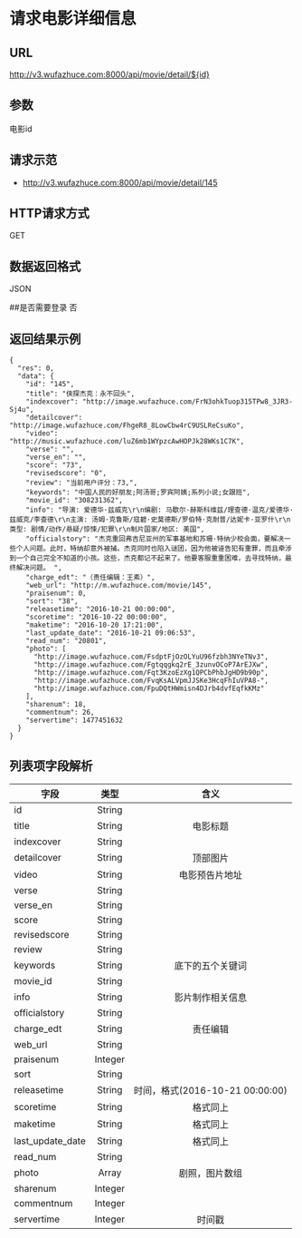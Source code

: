 
# 请求电影详细信息

## URL
http://v3.wufazhuce.com:8000/api/movie/detail/${id}

## 参数
电影id

## 请求示范
+ http://v3.wufazhuce.com:8000/api/movie/detail/145

## HTTP请求方式
GET

## 数据返回格式
JSON

##是否需要登录
否

## 返回结果示例
```
{
  "res": 0,
  "data": {
    "id": "145",
    "title": "侠探杰克：永不回头",
    "indexcover": "http://image.wufazhuce.com/FrN3ohkTuop315TPw8_3JR3-Sj4u",
    "detailcover": "http://image.wufazhuce.com/FhgeR8_8LowCbw4rC9USLReCsuKo",
    "video": "http://music.wufazhuce.com/luZ6mb1WYpzcAwHOPJk28WKs1C7K",
    "verse": "",
    "verse_en": "",
    "score": "73",
    "revisedscore": "0",
    "review": "当前用户评分：73,",
    "keywords": "中国人民的好朋友;阿汤哥;罗宾阿姨;系列小说;女跟班",
    "movie_id": "308231362",
    "info": "导演: 爱德华·兹威克\r\n编剧: 马歇尔·赫斯科维兹/理查德·温克/爱德华·兹威克/李查德\r\n主演: 汤姆·克鲁斯/寇碧·史莫德斯/罗伯特·克耐普/达妮卡·亚罗什\r\n类型: 剧情/动作/悬疑/惊悚/犯罪\r\n制片国家/地区: 美国",
    "officialstory": "杰克重回弗吉尼亚州的军事基地和苏珊·特纳少校会面，要解决一些个人问题。此时，特纳却意外被捕。杰克同时也陷入谜团，因为他被诬告犯有重罪，而且牵涉到一个自己完全不知道的小孩。这些，杰克都记不起来了。他要客服重重困难，去寻找特纳，最终解决问题。 ",
    "charge_edt": "（责任编辑：王素）",
    "web_url": "http://m.wufazhuce.com/movie/145",
    "praisenum": 0,
    "sort": "38",
    "releasetime": "2016-10-21 00:00:00",
    "scoretime": "2016-10-22 00:00:00",
    "maketime": "2016-10-20 17:21:00",
    "last_update_date": "2016-10-21 09:06:53",
    "read_num": "20801",
    "photo": [
      "http://image.wufazhuce.com/FsdptFjOzOLYuU96fzbh3NYeTNv3",
      "http://image.wufazhuce.com/Fgtqqgkq2rE_3zunvOCoP7ArEJXw",
      "http://image.wufazhuce.com/Fqt3KzoEzXg1QPCbPhbJgHD9b90p",
      "http://image.wufazhuce.com/FvqKsALVpmJJSKe3HcqFhIuVPA8-",
      "http://image.wufazhuce.com/FpuDQtHWmisn4DJrb4dvfEqfkKMz"
    ],
    "sharenum": 18,
    "commentnum": 26,
    "servertime": 1477451632
  }
}
```

## 列表项字段解析

|       字段        |       类型        |       含义        |
|-------------------|:-----------------:|:-----------------:|
|       id	        |       String  	|                   |
|       title       |	    String  	|   电影标题        |
|       indexcover  |	    String      |	                |
|       detailcover |   	String      |   顶部图片        |
|       video	    |       String      |   电影预告片地址  |
|       verse	    |       String      |                   |
|       verse_en    |   	String      |                   |
|       score	    |       String	    |                   |
|       revisedscore|	    String	    |                   |
|       review	    |       String	    |                   |
|       keywords	|       String	    |   底下的五个关键词|
|       movie_id	|       String	    |                   |
|       info	    |       String	    |   影片制作相关信息|
|   officialstory   |	    String	    |                   |
|       charge_edt  |	    String	    |   责任编辑        |
|       web_url	    |       String	    |                   |
|       praisenum	|       Integer	    |                   |
|       sort        |	    String      |	                |
|       releasetime	|       String	    |时间，格式(2016-10-21 00:00:00)|
|       scoretime   |	    String      |	格式同上        |
|       maketime    |	    String      |	格式同上        |
|   last_update_date|	    String      |	格式同上        |
|       read_num	|       String	    |                   |
|       photo	    |       Array	    |   剧照，图片数组  |
|       sharenum	|       Integer	    |                   |
|       commentnum	|       Integer     |                   |
|       servertime	|       Integer	    |   时间戳          |